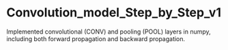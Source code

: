 # Convolution_model_Step_by_Step_v1
Implemented convolutional (CONV) and pooling (POOL) layers in numpy, including both forward propagation and backward propagation.
